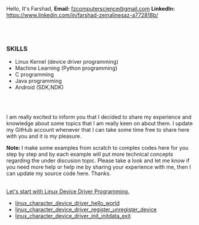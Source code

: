 Hello, It's Farshad,
<b>Email:</b>		<a href="fzcomputerscience@gmail.com">fzcomputerscience@gmail.com</a>
<b>LinkedIn:</b>	<a href="https://www.linkedin.com/in/farshad-zeinalinesaz-a772818b/">https://www.linkedin.com/in/farshad-zeinalinesaz-a772818b/</a>

<br/><br/>

<h3>SKILLS</h3>
<ul>
<li>Linux Kernel (device driver programming)</li>
<li>Machine Learning (Python programming)</li>
<li>C programming</li>
<li>Java programming</li>
<li>Android (SDK,NDK)</li>
</ul>

<br/><br/>

I am really excited to inform you that I decided to share my experience and knowledge about some topics that I am really keen on about them. I update my GitHub account whenever that I can take some time free to share here with you and it is my pleasure.

<b>Note: </b> I make some examples from scratch to complex codes here for you step by step and by each example will put more technical concepts regarding the under discusion topic. Please take a look and let me know if you need more help or help me by sharing your experience with me, then I can update my source code here. Thanks.
<br/><br/>

<a href="https://github.com/farshadzeinalinesaz/index">Let's start with Linux Device Driver Programming.</a>
<ul>
<li><a href="https://github.com/farshadzeinalinesaz/index/tree/master/ldd_src/ldd_proj_1_chdr_hello_world">linux_character_device_driver_hello_world</a></li>
<li><a href="https://github.com/farshadzeinalinesaz/index/tree/master/ldd_src/ldd_proj_2_chdr_reg_unreg_dev">linux_character_device_driver_register_unregister_device</a></li>
<li><a href="https://github.com/farshadzeinalinesaz/index/tree/master/ldd_src/ldd_proj_3_chdr_init_initdata_exit">linux_character_device_driver_init_initdata_exit</a></li>
</ul>

